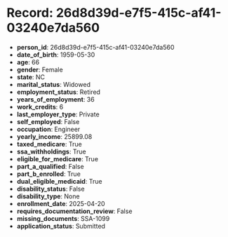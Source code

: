 # Record: 26d8d39d-e7f5-415c-af41-03240e7da560

- **person_id**: 26d8d39d-e7f5-415c-af41-03240e7da560
- **date_of_birth**: 1959-05-30
- **age**: 66
- **gender**: Female
- **state**: NC
- **marital_status**: Widowed
- **employment_status**: Retired
- **years_of_employment**: 36
- **work_credits**: 6
- **last_employer_type**: Private
- **self_employed**: False
- **occupation**: Engineer
- **yearly_income**: 25899.08
- **taxed_medicare**: True
- **ssa_withholdings**: True
- **eligible_for_medicare**: True
- **part_a_qualified**: False
- **part_b_enrolled**: True
- **dual_eligible_medicaid**: True
- **disability_status**: False
- **disability_type**: None
- **enrollment_date**: 2025-04-20
- **requires_documentation_review**: False
- **missing_documents**: SSA-1099
- **application_status**: Submitted